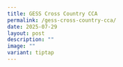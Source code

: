```yaml
---
title: GESS Cross Country CCA
permalink: /gess-cross-country-cca/
date: 2025-07-29
layout: post
description: ""
image: ""
variant: tiptap
---
```

